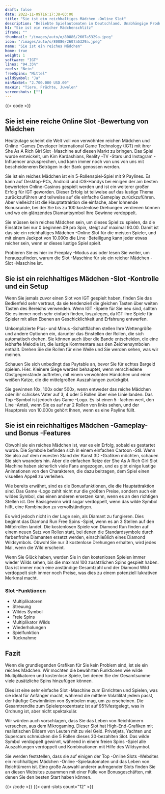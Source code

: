 ```yaml
---
draft: false
date: 2022-11-09T16:17:38+03:00
title: "Sie ist ein reichhaltiges Mädchen -Online Slot"
description: "Beliebte Spielautomaten in Deutschland. Unabhängige Produktbewertungen und exklusive Anmeldeangebote. Jetzt spielen!"
h1: "Sie ist ein reicher Mädchenschlitz"
iframe: ""
thumbnail: "/images/auto/o/80886/2607a5329a.jpeg"
icon: "/images/auto/o/80886/2607a5329a.jpeg"
name: "Sie ist ein reiches Mädchen"
home: true
weight: 1
software: "IGT"
lines: "94.35%"
reels: "Nein"
freeSpins: "Mittel"
wildSymbol: "Ja"
minMaxBet: "2.700.000 USD.00"
maxWin: "Tiere, Früchte, Juwelen"
screenshots: [""]
---
```


{{< code >}}<h2>Sie ist eine reiche Online Slot -Bewertung von Mädchen</h2><p>Heutzutage scheint die Welt voll von verwöhnten reichen Mädchen und Online -Games Developer International Game Technology (IGT) mit ihrer She As A Rich Girl Slot -Maschine auf diesen Markt zu bringen. Das Spiel wurde entwickelt, um Kim Kardashians, Reality -TV -Stars und Instagram -Influencer anzusprechen, und kann immer noch von uns von uns mit bescheideneren Beträgen in der Bank genossen werden.</p><p>Sie ist ein reiches Mädchen ist ein 5-Rollenspiel-Spiel mit 9 Paylines. Es kann auf Desktop-PCs, Android und iOS-Handys bei einigen der am besten bewerteten Online-Casinos gespielt werden und ist ein weiterer großer Erfolg für IGT geworden. Dieser Erfolg ist teilweise auf das lustige Thema zurückzuführen und teilweise auf die einfache Gameplay zurückzuführen. Aber vielleicht ist die Hauptattraktion die einfache, aber lohnende Bonusrunde, bei der Sie bis zu 100 kostenlose Drehungen verdienen können und wo ein glänzendes Diamantsymbol Ihre Gewinne verdoppelt.</p><p>Sie müssen kein reiches Mädchen sein, um dieses Spiel zu spielen, da die Einsätze bei nur 0 beginnen.09 pro Spin, steigt auf maximal 90.00. Damit ist das sie ein reichhaltiges Mädchen -Online Slot für die meisten Spieler, und mit einem Jackpot von 10.000x die Line -Beteiligung kann jeder etwas reicher sein, wenn er dieses lustige Spiel spielt.</p><p>Probieren Sie es hier im Freeplay -Modus aus oder lesen Sie weiter, um herauszufinden, warum die Slot -Maschine für sie ein reicher Mädchen -Slot -Maschine ist.</p><h2>Sie ist ein reichhaltiges Mädchen -Slot -Kontrolle und ein Setup</h2><p>Wenn Sie jemals zuvor einen Slot von IGT gespielt haben, finden Sie das Bedienfeld sehr vertraut, da sie tendenziell die gleichen Tasten über weiten Tasten des Bereichs verwenden. Wenn IGT -Spiele für Sie neu sind, sollten Sie es immer noch sehr einfach finden, loszulegen, da IGT ihre Spiele für Spieler mit allen Ebenen an Geschicklichkeit und Erfahrung entwerfen.</p><p>Unkomplizierte Plus- und Minus -Schaltflächen stellen Ihre Wettengröße und andere Optionen ein, darunter das Einstellen der Rollen, die sich automatisch drehen. Sie können auch über die Bande entscheiden, die eine lebhafte Melodie ist, die lustige Kommentare aus den Zeichensymbolen enthält. Drehen Sie die Rollen für eine Weile und Sie werden sehen, was wir meinen.</p><p>Schauen Sie sich unbedingt das Paytable an, bevor Sie für echtes Bargeld spielen. Hier. Kleinere Siege werden behauptet, wenn verschiedene Obstgegenstände auftreten, mit einem verwöhnten Hündchen und einer weißen Katze, die die mittelgroßen Auszahlungen zurückgibt.</p><p>Sie gewinnen 10x, 100x oder 500x, wenn entweder das reiche Mädchen oder ihr schickes Vater auf 3, 4 oder 5 Rollen über eine Linie landen. Das Top -Symbol ist jedoch das Game -Logo. Es ist einen 5 -fachen wert, den Line -Anteil, wenn Sie es auf nur 2 Rollen von links sehen, und der Hauptpreis von 10.000x gehört Ihnen, wenn es eine Payline füllt.</p><h2>Sie ist ein reichhaltiges Mädchen -Gameplay- und Bonus -Features</h2><p>Obwohl sie ein reiches Mädchen ist, war es ein Erfolg, sobald es gestartet wurde. Die Symbole befinden sich in einem einfachen Cartoon -Stil. Wenn Sie also auf dem neuesten Stand der Kunst 3D -Grafiken möchten, schauen Sie sich woanders hin. Aber die einfachen Reize der She As A Rich Girl Slot Machine haben sicherlich viele Fans angezogen, und es gibt einige lustige Animationen von den Charakteren, die dazu beitragen, dem Spiel einen visuellen Appell zu verleihen.</p><p>Wie bereits erwähnt, sind es die Bonusfunktionen, die die Hauptattraktion sind. Das Game -Logo zahlt nicht nur die größten Preise, sondern auch ein wildes Symbol, das einen anderen ersetzen kann, wenn es an den richtigen Stellen ist. Der Basisgewinn wird sogar verdoppelt, wenn das wilde Symbol hilft, eine Kombination zu vervollständigen.</p><p>Es wird jedoch nicht in der Lage sein, als Diamant zu fungieren. Dies beginnt das Diamond Run Free Spins -Spiel, wenn es an 3 Stellen auf den Mittelrollen landet. Die kostenlosen Spiele von Diamond Run finden auf einem neuen Satz von Rollen statt, bei denen die Standardsymbole durch farbenfrohe Diamanten ersetzt werden, einschließlich eines Diamond Wildsymbols. Obwohl Sie nur 3 kostenlose Drehungen erhalten, wird jedes Mal, wenn die Wild erscheint.</p><p>Wenn Sie Glück haben, werden Sie in den kostenlosen Spielen immer wieder Wilds sehen, bis die maximal 100 zusätzlichen Spins gespielt haben. Das ist immer noch eine anständige Gesamtzahl und der Diamond Wild verdoppelt sich immer noch Preise, was dies zu einem potenziell lukrativen Merkmal macht.</p><h3>
Slot -Funktionen</h3><ul>
<li></span>
Multiplikatoren</li>
<li></span>
Streuung</li>
<li></span>
Wildes Symbol</li>
<li></span>
Freie Spins</li>
<li></span>
Multiplikator Wilds</li>
<li></span>
Wiederholungen</li>
<li></span>
Spielfunktion</li>
<li></span>
Rücknahme</li></ul><h2>Fazit</h2><p>Wenn die grundlegenden Grafiken für Sie kein Problem sind, ist sie ein reiches Mädchen. Wir mochten die bewährten Funktionen wie wilde Multiplikatoren und kostenlose Spiele, bei denen Sie der Gesamtsumme viele zusätzliche Spins hinzufügen können.</p><p>Dies ist eine sehr einfache Slot -Maschine zum Einrichten und Spielen, was sie ideal für Anfänger macht, während die mittlere Volatilität jedem passt, der häufige Gewinnlinien von Symbolen mag, um zu erscheinen. Die Gesamtrendite zum Spielerprozentsatz ist auf 95%festgelegt, was in Ordnung ist, aber nicht spektakulär.</p><p>Wir würden auch vorschlagen, dass Sie das Leben von Reichtümern versuchen, aus dem Mikrogaming. Dieser Slot hat High-End-Grafiken mit realistischen Bildern von Leuten mit zu viel Geld. Privatjets, Yachten und Supercars schmücken die 5 Rollen dieses 30-bezahlten Slot. Das wilde Symbol verdoppelt gewinnt, während in einem freien Spins -Spiel alle Auszahlungen verdoppelt und Kombinationen mit Hilfe des Wildsymbol.</p><p>Sie werden feststellen, dass sie auf einigen der Top -Online Slots -Websites ein reichhaltiges Mädchen -Online -Spielautomaten und das Leben von Reichtümern ist. Eine große Auswahl anderer aufregender Slots finden Sie an diesen Websites zusammen mit einer Fülle von Bonusgeschäften, mit denen Sie den besten Start haben können.</p>{{< /code >}}
 {{< card-slots count="12" >}}
